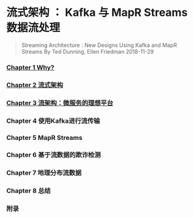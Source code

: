 # 流式架构 ： Kafka 与 MapR Streams 数据流处理
> Streaming Architecture : New Designs Using Kafka and MapR Streams
> By Ted Dunning, Ellen Friedman
> 2018-11-29

### [Chapter 1 Why?](chapter/01-why-streaming.md)
### [Chapter 2 流式架构](chapter/02-streaming-arch.md)
### [Chapter 3 流架构：微服务的理想平台](chapter/03-microserice-vs-streaming.md)
### Chapter 4 使用Kafka进行流传输
### Chapter 5 MapR Streams
### Chapter 6 基于流数据的欺诈检测
### Chapter 7 地理分布流数据
### Chapter 8 总结
### 附录